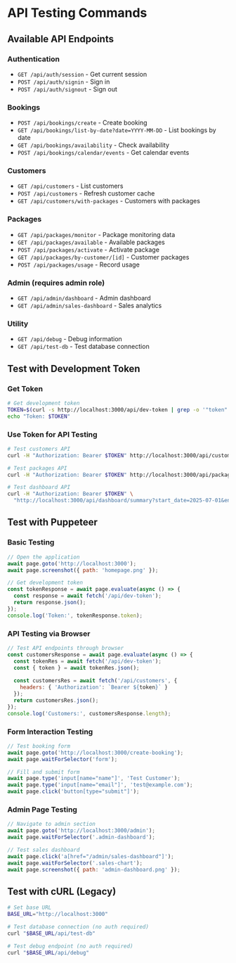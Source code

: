 # API Testing Commands

## Available API Endpoints

### Authentication
- `GET /api/auth/session` - Get current session
- `POST /api/auth/signin` - Sign in
- `POST /api/auth/signout` - Sign out

### Bookings
- `POST /api/bookings/create` - Create booking
- `GET /api/bookings/list-by-date?date=YYYY-MM-DD` - List bookings by date
- `GET /api/bookings/availability` - Check availability
- `POST /api/bookings/calendar/events` - Get calendar events

### Customers
- `GET /api/customers` - List customers
- `POST /api/customers` - Refresh customer cache
- `GET /api/customers/with-packages` - Customers with packages

### Packages
- `GET /api/packages/monitor` - Package monitoring data
- `GET /api/packages/available` - Available packages
- `POST /api/packages/activate` - Activate package
- `GET /api/packages/by-customer/[id]` - Customer packages
- `POST /api/packages/usage` - Record usage

### Admin (requires admin role)
- `GET /api/admin/dashboard` - Admin dashboard
- `GET /api/admin/sales-dashboard` - Sales analytics

### Utility
- `GET /api/debug` - Debug information
- `GET /api/test-db` - Test database connection

## Test with Development Token

### Get Token
```bash
# Get development token
TOKEN=$(curl -s http://localhost:3000/api/dev-token | grep -o '"token":"[^"]*"' | cut -d'"' -f4)
echo "Token: $TOKEN"
```

### Use Token for API Testing
```bash
# Test customers API
curl -H "Authorization: Bearer $TOKEN" http://localhost:3000/api/customers

# Test packages API
curl -H "Authorization: Bearer $TOKEN" http://localhost:3000/api/packages/monitor

# Test dashboard API
curl -H "Authorization: Bearer $TOKEN" \
  "http://localhost:3000/api/dashboard/summary?start_date=2025-07-01&end_date=2025-07-05"
```

## Test with Puppeteer

### Basic Testing
```javascript
// Open the application
await page.goto('http://localhost:3000');
await page.screenshot({ path: 'homepage.png' });

// Get development token
const tokenResponse = await page.evaluate(async () => {
  const response = await fetch('/api/dev-token');
  return response.json();
});
console.log('Token:', tokenResponse.token);
```

### API Testing via Browser
```javascript
// Test API endpoints through browser
const customersResponse = await page.evaluate(async () => {
  const tokenRes = await fetch('/api/dev-token');
  const { token } = await tokenRes.json();
  
  const customersRes = await fetch('/api/customers', {
    headers: { 'Authorization': `Bearer ${token}` }
  });
  return customersRes.json();
});
console.log('Customers:', customersResponse.length);
```

### Form Interaction Testing
```javascript
// Test booking form
await page.goto('http://localhost:3000/create-booking');
await page.waitForSelector('form');

// Fill and submit form
await page.type('input[name="name"]', 'Test Customer');
await page.type('input[name="email"]', 'test@example.com');
await page.click('button[type="submit"]');
```

### Admin Page Testing
```javascript
// Navigate to admin section
await page.goto('http://localhost:3000/admin');
await page.waitForSelector('.admin-dashboard');

// Test sales dashboard
await page.click('a[href="/admin/sales-dashboard"]');
await page.waitForSelector('.sales-chart');
await page.screenshot({ path: 'admin-dashboard.png' });
```

## Test with cURL (Legacy)

```bash
# Set base URL
BASE_URL="http://localhost:3000"

# Test database connection (no auth required)
curl "$BASE_URL/api/test-db"

# Test debug endpoint (no auth required)
curl "$BASE_URL/api/debug"
```